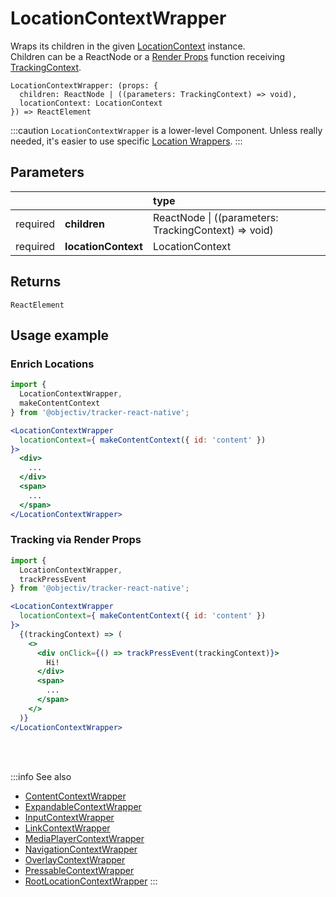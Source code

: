 # LocationContextWrapper

Wraps its children in the given [LocationContext](/taxonomy/reference/location-contexts/overview.md) instance.  
Children can be a ReactNode or a [Render Props](https://reactjs.org/docs/render-props.html#using-props-other-than-render) function receiving [TrackingContext](/tracking/react-native/api-reference/common/providers/TrackingContext.md).

```tsx
LocationContextWrapper: (props: {
  children: ReactNode | ((parameters: TrackingContext) => void),
  locationContext: LocationContext
}) => ReactElement
```

:::caution
`LocationContextWrapper` is a lower-level Component. Unless really needed, it's easier to use specific [Location Wrappers](/tracking/react-native/api-reference/locationWrappers/overview.md).
:::

## Parameters
|          |                     | type                                                     |
|:--------:|:--------------------|:---------------------------------------------------------|
| required | **children**        | ReactNode &vert; ((parameters: TrackingContext) => void) |
| required | **locationContext** | LocationContext                                          |

## Returns
`ReactElement`

## Usage example

### Enrich Locations

```jsx
import { 
  LocationContextWrapper, 
  makeContentContext
} from '@objectiv/tracker-react-native';
```

```jsx
<LocationContextWrapper 
  locationContext={ makeContentContext({ id: 'content' }) 
}>
  <div>
    ...
  </div>
  <span>
    ...
  </span>
</LocationContextWrapper>
```

### Tracking via Render Props
```jsx
import {
  LocationContextWrapper, 
  trackPressEvent
} from '@objectiv/tracker-react-native';
```

```jsx
<LocationContextWrapper 
  locationContext={ makeContentContext({ id: 'content' })
}>
  {(trackingContext) => (
    <>
      <div onClick={() => trackPressEvent(trackingContext)}>
        Hi!
      </div>
      <span>
        ...
      </span>
    </>
  )}
</LocationContextWrapper>
```

<br />

<br />

:::info See also
- [ContentContextWrapper](/tracking/react-native/api-reference/locationWrappers/ContentContextWrapper.md)
- [ExpandableContextWrapper](/tracking/react-native/api-reference/locationWrappers/ExpandableContextWrapper.md)
- [InputContextWrapper](/tracking/react-native/api-reference/locationWrappers/InputContextWrapper.md)
- [LinkContextWrapper](/tracking/react-native/api-reference/locationWrappers/LinkContextWrapper.md)
- [MediaPlayerContextWrapper](/tracking/react-native/api-reference/locationWrappers/MediaPlayerContextWrapper.md)
- [NavigationContextWrapper](/tracking/react-native/api-reference/locationWrappers/NavigationContextWrapper.md)
- [OverlayContextWrapper](/tracking/react-native/api-reference/locationWrappers/OverlayContextWrapper.md)
- [PressableContextWrapper](/tracking/react-native/api-reference/locationWrappers/PressableContextWrapper.md)
- [RootLocationContextWrapper](/tracking/react-native/api-reference/locationWrappers/RootLocationContextWrapper.md)
:::
